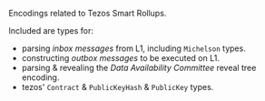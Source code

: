 Encodings related to Tezos Smart Rollups.

Included are types for:

- parsing *inbox messages* from L1, including `Michelson` types.
- constructing *outbox messages* to be executed on L1.
- parsing & revealing the *Data Availability Committee* reveal tree encoding.
- tezos' `Contract` & `PublicKeyHash` & `PublicKey` types.
